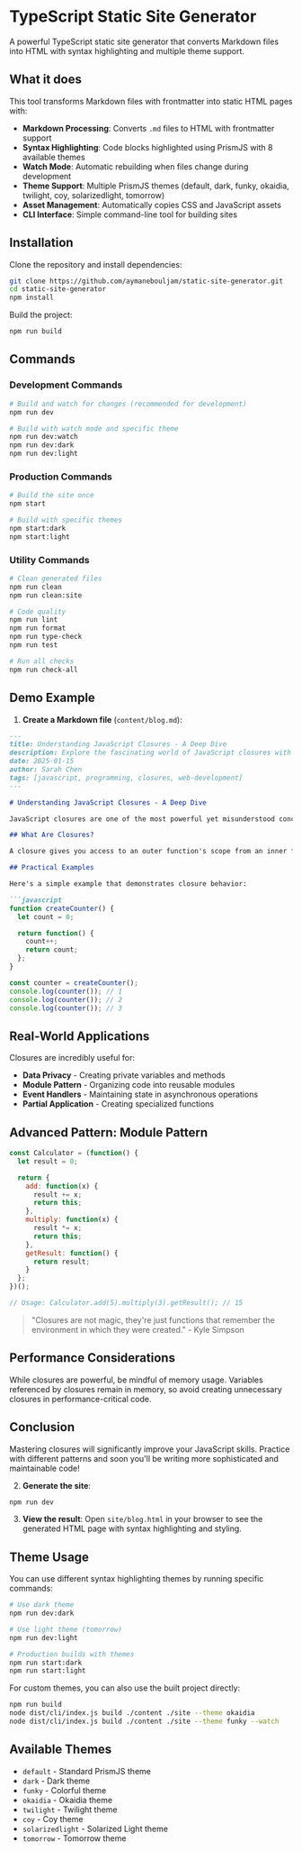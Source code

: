 # TypeScript Static Site Generator

A powerful TypeScript static site generator that converts Markdown files into HTML with syntax highlighting and multiple theme support.

## What it does

This tool transforms Markdown files with frontmatter into static HTML pages with:

- **Markdown Processing**: Converts `.md` files to HTML with frontmatter support
- **Syntax Highlighting**: Code blocks highlighted using PrismJS with 8 available themes
- **Watch Mode**: Automatic rebuilding when files change during development
- **Theme Support**: Multiple PrismJS themes (default, dark, funky, okaidia, twilight, coy, solarizedlight, tomorrow)
- **Asset Management**: Automatically copies CSS and JavaScript assets
- **CLI Interface**: Simple command-line tool for building sites

## Installation

Clone the repository and install dependencies:

```bash
git clone https://github.com/aymanebouljam/static-site-generator.git
cd static-site-generator
npm install
```

Build the project:

```bash
npm run build
```

## Commands

### Development Commands
```bash
# Build and watch for changes (recommended for development)
npm run dev

# Build with watch mode and specific theme
npm run dev:watch
npm run dev:dark
npm run dev:light
```

### Production Commands
```bash
# Build the site once
npm start

# Build with specific themes
npm start:dark
npm start:light
```

### Utility Commands
```bash
# Clean generated files
npm run clean
npm run clean:site

# Code quality
npm run lint
npm run format
npm run type-check
npm run test

# Run all checks
npm run check-all
```

## Demo Example

1. **Create a Markdown file** (`content/blog.md`):
```markdown
---
title: Understanding JavaScript Closures - A Deep Dive
description: Explore the fascinating world of JavaScript closures with practical examples and real-world applications that will enhance your coding skills
date: 2025-01-15
author: Sarah Chen
tags: [javascript, programming, closures, web-development]
---

# Understanding JavaScript Closures - A Deep Dive

JavaScript closures are one of the most powerful yet misunderstood concepts in the language. Today, we'll demystify closures and explore how they can make your code more **elegant**, **efficient**, and **maintainable**.

## What Are Closures?

A closure gives you access to an outer function's scope from an inner function. In JavaScript, closures are created every time a function is created, at function creation time.

## Practical Examples

Here's a simple example that demonstrates closure behavior:

```javascript
function createCounter() {
  let count = 0;

  return function() {
    count++;
    return count;
  };
}

const counter = createCounter();
console.log(counter()); // 1
console.log(counter()); // 2
console.log(counter()); // 3
```

## Real-World Applications

Closures are incredibly useful for:

- **Data Privacy** - Creating private variables and methods
- **Module Pattern** - Organizing code into reusable modules
- **Event Handlers** - Maintaining state in asynchronous operations
- **Partial Application** - Creating specialized functions

## Advanced Pattern: Module Pattern

```javascript
const Calculator = (function() {
  let result = 0;

  return {
    add: function(x) {
      result += x;
      return this;
    },
    multiply: function(x) {
      result *= x;
      return this;
    },
    getResult: function() {
      return result;
    }
  };
})();

// Usage: Calculator.add(5).multiply(3).getResult(); // 15
```

> "Closures are not magic, they're just functions that remember the environment in which they were created." - Kyle Simpson

## Performance Considerations

While closures are powerful, be mindful of memory usage. Variables referenced by closures remain in memory, so avoid creating unnecessary closures in performance-critical code.

## Conclusion

Mastering closures will significantly improve your JavaScript skills. Practice with different patterns and soon you'll be writing more sophisticated and maintainable code!

2. **Generate the site**:
```bash
npm run dev
```

3. **View the result**: Open `site/blog.html` in your browser to see the generated HTML page with syntax highlighting and styling.

## Theme Usage

You can use different syntax highlighting themes by running specific commands:

```bash
# Use dark theme
npm run dev:dark

# Use light theme (tomorrow)
npm run dev:light

# Production builds with themes
npm run start:dark
npm run start:light
```

For custom themes, you can also use the built project directly:
```bash
npm run build
node dist/cli/index.js build ./content ./site --theme okaidia
node dist/cli/index.js build ./content ./site --theme funky --watch
```

## Available Themes

- `default` - Standard PrismJS theme
- `dark` - Dark theme
- `funky` - Colorful theme
- `okaidia` - Okaidia theme
- `twilight` - Twilight theme
- `coy` - Coy theme
- `solarizedlight` - Solarized Light theme
- `tomorrow` - Tomorrow theme